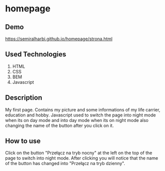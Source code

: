 # homepage

## Demo
https://semiralharbi.github.io/homepage/strona.html

## Used Technologies

1. HTML
2. CSS
3. BEM
4. Javascript

## Description
My first page. Contains my picture and some informations of my life carrier, education and hobby.
Javascript used to switch the page into night mode when its on day mode and into day mode when its on night mode
also changing the name of the button after you click on it.

## How to use
Click on the button "Przełącz na tryb nocny" at the left on the top of the page to switch into night mode. After clicking you will notice that the name of the button has changed into "Przełącz na tryb dzienny".
